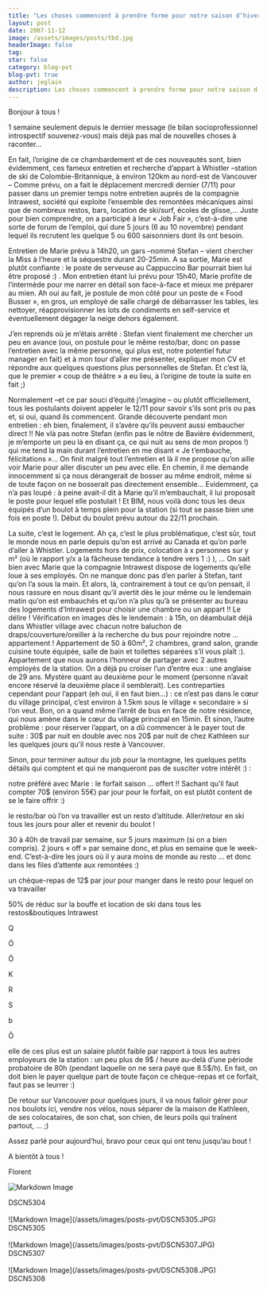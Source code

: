 ```yaml
---
title: "Les choses commencent à prendre forme pour notre saison d’hiver à la"
layout: post
date: 2007-11-12
image: /assets/images/posts/tbd.jpg
headerImage: false
tag:
star: false
category: blog-pvt
blog-pvt: true
author: jeglain
description: Les choses commencent à prendre forme pour notre saison d’hiver à la
---
```


Bonjour à tous !

1 semaine seulement depuis le dernier message (le bilan
socioprofessionnel introspectif souvenez-vous) mais déjà pas mal de
nouvelles choses à raconter…

En fait, l’origine de ce chambardement et de ces nouveautés sont,
bien évidemment, ces fameux entretien et recherche d’appart à
Whistler –station de ski de Colombie-Britannique, à environ 120km au
nord-est de Vancouver –  Comme prévu, on a fait le déplacement
mercredi dernier (7/11) pour passer dans un premier temps notre
entretien auprès de la compagnie Intrawest, société qui exploite
l’ensemble des remontées mécaniques ainsi que de nombreux restos,
bars, location de ski/surf, écoles de glisse,… Juste pour bien
comprendre, on a participé à leur « Job Fair », c’est-à-dire
une sorte de forum de l’emploi, qui dure 5 jours (6 au 10 novembre)
pendant lequel ils recrutent les quelque 5 ou 600 saisonniers dont ils
ont besoin.

Entretien de Marie prévu à 14h20, un gars –nommé Stefan – vient
chercher la Miss à l’heure et la séquestre durant 20-25min. A sa
sortie, Marie est plutôt confiante : le poste de serveuse au
Cappuccino Bar pourrait bien lui être proposé :) . Mon entretien
étant lui prévu pour 15h40, Marie profite de l’intermède pour me
narrer en détail son face-à-face et mieux me préparer au mien. Ah oui
au fait, je postule de mon côté pour un poste de « Food Busser »,
en gros, un employé de salle chargé de débarrasser les tables, les
nettoyer, réapprovisionner les lots de condiments en self-service et
éventuellement dégager la neige dehors également. 

J’en reprends où je m’étais arrêté : Stefan vient finalement me
chercher un peu en avance (oui, on postule pour le même resto/bar, donc
on passe l’entretien avec la même personne, qui plus est, notre
potentiel futur manager en fait) et à mon tour d’aller me présenter,
expliquer mon CV et répondre aux quelques questions plus personnelles
de Stefan. Et c’est là, que le premier « coup de théâtre » a eu
lieu, à l’origine de toute la suite en fait ;)

Normalement –et ce par souci d’équité j’imagine – ou plutôt
officiellement, tous les postulants doivent appeler le 12/11 pour savoir
s’ils sont pris ou pas et, si oui, quand ils commencent. Grande
découverte pendant mon entretien : eh bien, finalement, il s’avère
qu’ils peuvent aussi embaucher direct !! Ne vlà pas notre Stefan
(enfin pas le nôtre de Bavière évidemment, je m’emporte un peu là
en disant ça, ce qui nuit au sens de mon propos !) qui me tend la main
durant l’entretien en me disant « Je t’embauche,
félicitations »… On finit malgré tout l’entretien et là il me
propose qu’on aille voir Marie pour aller discuter un peu avec elle.
En chemin, il me demande innocemment si ça nous dérangerait de bosser
au même endroit, même si de toute façon on ne bosserait pas
directement ensemble… Evidemment, ça n’a pas loupé : à peine
avait-il dit à Marie qu’il m’embauchait, il lui proposait le poste
pour lequel elle postulait ! Et BIM, nous voilà donc tous les deux
équipés d’un boulot à temps plein pour la station (si tout se passe
bien une fois en poste !). Début du boulot prévu autour du 22/11
prochain.

La suite, c’est le logement. Ah ça, c’est le plus problématique,
c’est sûr, tout le monde nous en parle depuis qu’on est arrivé au
Canada et qu’on parle d’aller à Whistler. Logements hors de prix,
colocation à x personnes sur y m² (où le rapport y/x a la fâcheuse
tendance à tendre vers 1 :) ), … On sait bien avec Marie que la
compagnie Intrawest dispose de logements qu’elle loue à ses
employés. On ne manque donc pas d’en parler à Stefan, tant qu’on
l’a sous la main. Et alors, là, contrairement à tout ce qu’on
pensait, il nous rassure en nous disant qu’il avertit dès le jour
même ou le lendemain matin qu’on est embauchés et qu’on n’a plus
qu’à se présenter au bureau des logements d’Intrawest pour choisir
une chambre ou un appart !! Le délire ! Vérification en images dès
le lendemain : à 15h, on déambulait déjà dans Whistler village avec
chacun notre baluchon de draps/couverture/oreiller à la recherche du
bus pour rejoindre notre … appartement ! Appartement de 50 à 60m²,
2 chambres, grand salon, grande cuisine toute équipée, salle de bain
et toilettes séparées s’il vous plaît :). Appartement que nous
aurons l’honneur de partager avec 2 autres employés de la station. On
a déjà pu croiser l’un d’entre eux : une anglaise de 29 ans.
Mystère quant au deuxième pour le moment (personne n’avait encore
réservé la deuxième place il semblerait). Les contreparties cependant
pour l’appart (eh oui, il en faut bien…) : ce n’est pas dans le
cœur du village principal, c’est environ à 1.5km sous le village
« secondaire » si l’on veut. Bon, on a quand même l’arrêt de
bus en face de notre résidence, qui nous amène dans le cœur du
village principal en 15min. Et sinon, l’autre problème : pour
réserver l’appart, on a dû commencer à le payer tout de suite :
30$ par nuit en double avec nos 20$ par nuit de chez Kathleen sur les
quelques jours qu’il nous reste à Vancouver.

Sinon, pour terminer autour du job pour la montagne, les quelques petits
détails qui comptent et qui ne manqueront pas de susciter votre
intérêt :) :

notre préféré avec Marie : le forfait saison … offert !! Sachant
qu’il faut compter 70$ (environ 55€) par jour pour le forfait, on
est plutôt content de se le faire offrir :)

le resto/bar où l’on va travailler est un resto d’altitude.
Aller/retour en ski tous les jours pour aller et revenir du boulot !

30 à 40h de travail par semaine, sur 5 jours maximum (si on a bien
compris). 2 jours « off » par semaine donc, et plus en semaine que
le week-end. C’est-à-dire les jours où il y aura moins de monde au
resto … et donc dans les files d’attente aux remontées :)

un chèque-repas de 12$ par jour pour manger dans le resto pour lequel
on va travailler

50% de réduc sur la bouffe et location de ski dans tous les
restos&boutiques Intrawest

Q

Ó

Ô

K

R

S

b

Ô

elle de ces plus est un salaire plutôt faible par rapport à tous les
autres employeurs de la station : un peu plus de 9$ / heure au-delà
d’une période probatoire de 80h (pendant laquelle on ne sera payé
que 8.5$/h). En fait, on doit bien le payer quelque part de toute façon
ce chèque-repas et ce forfait, faut pas se leurrer :)

De retour sur Vancouver pour quelques jours, il va nous falloir gérer
pour nos boulots ici, vendre nos vélos, nous séparer de la maison de
Kathleen, de ses colocataires, de son chat, son chien, de leurs poils
qui traînent partout, … ;)

Assez parlé pour aujourd’hui, bravo pour ceux qui ont tenu jusqu’au
bout !

A bientôt à tous !

Florent

![Markdown Image](/assets/images/posts-pvt/DSCN5304.JPG)
<figcaption class="caption">DSCN5304</figcaption>
<br>
![Markdown Image](/assets/images/posts-pvt/DSCN5305.JPG)
<figcaption class="caption">DSCN5305</figcaption>
<br>
![Markdown Image](/assets/images/posts-pvt/DSCN5307.JPG)
<figcaption class="caption">DSCN5307</figcaption>
<br>
![Markdown Image](/assets/images/posts-pvt/DSCN5308.JPG)
<figcaption class="caption">DSCN5308</figcaption>
<br>
